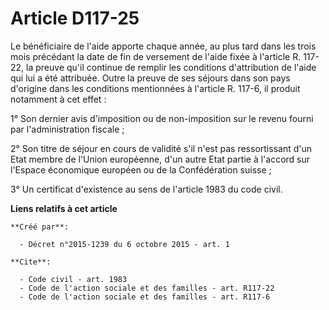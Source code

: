 # Article D117-25

Le bénéficiaire de l'aide apporte chaque année, au plus tard dans les trois mois précédant la date de fin de versement de
l'aide fixée à l'article R. 117-22, la preuve qu'il continue de remplir les conditions d'attribution de l'aide qui lui a été
attribuée. Outre la preuve de ses séjours dans son pays d'origine dans les conditions mentionnées à l'article R. 117-6, il
produit notamment à cet effet : 

1° Son dernier avis d'imposition ou de non-imposition sur le revenu fourni par l'administration fiscale ; 

2° Son titre de séjour en cours de validité s'il n'est pas ressortissant d'un Etat membre de l'Union européenne, d'un autre
Etat partie à l'accord sur l'Espace économique européen ou de la Confédération suisse ; 

3° Un certificat d'existence au sens de l'article 1983 du code civil.

**Liens relatifs à cet article**

	**Créé par**:

	  - Décret n°2015-1239 du 6 octobre 2015 - art. 1

	**Cite**:

	  - Code civil - art. 1983
	  - Code de l'action sociale et des familles - art. R117-22
	  - Code de l'action sociale et des familles - art. R117-6
